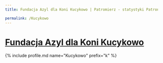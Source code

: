 ```yaml
---
title: Fundacja Azyl dla Koni Kucykowo | Patromierz - statystyki Patronite.pl

permalink: /Kucykowo
---
```


# [Fundacja Azyl dla Koni Kucykowo](https://patronite.pl/Kucykowo)

{% include profile.md name="Kucykowo" prefix="k" %}
